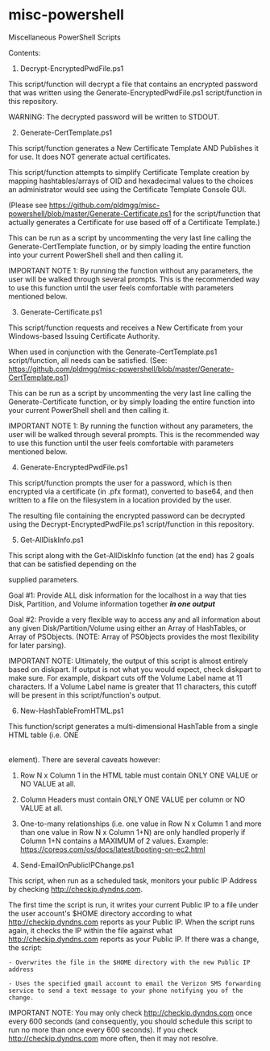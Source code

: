 # misc-powershell
Miscellaneous PowerShell Scripts

Contents:


1) Decrypt-EncryptedPwdFile.ps1

This script/function will decrypt a file that contains an encrypted password that was written using the Generate-EncryptedPwdFile.ps1 script/function in this repository.  

WARNING: The decrypted password will be written to STDOUT.



2) Generate-CertTemplate.ps1

This script/function generates a New Certificate Template AND Publishes it for use.  It does NOT generate actual certificates.

This script/function attempts to simplify Certificate Template creation by mapping hashtables/arrays of OID and hexadecimal values to the choices an administrator would see using the Certificate Template Console GUI.

(Please see https://github.com/pldmgg/misc-powershell/blob/master/Generate-Certificate.ps1 for the script/function that actually generates a Certificate for use based off of a Certificate Template.)

This can be run as a script by uncommenting the very last line calling the Generate-CertTemplate function, or by simply loading the entire function into your current PowerShell shell and then calling it.

IMPORTANT NOTE 1: By running the function without any parameters, the user will be walked through several prompts. This is the recommended way to use this function until the user feels comfortable with parameters mentioned below.



3) Generate-Certificate.ps1

This script/function requests and receives a New Certificate from your Windows-based Issuing Certificate Authority.

When used in conjunction with the Generate-CertTemplate.ps1 script/function, all needs can be satisfied. (See: https://github.com/pldmgg/misc-powershell/blob/master/Generate-CertTemplate.ps1)

This can be run as a script by uncommenting the very last line calling the Generate-Certificate function, or by simply loading the entire function into your current PowerShell shell and then calling it.

IMPORTANT NOTE 1: By running the function without any parameters, the user will be walked through several prompts. This is the recommended way to use this function until the user feels comfortable with parameters mentioned below.



4) Generate-EncryptedPwdFile.ps1

This script/function prompts the user for a password, which is then encrypted via a certificate (in .pfx format), converted to base64, and then written to a file on the filesystem in a location provided by the user.

The resulting file containing the encrypted password can be decrypted using the Decrypt-EncryptedPwdFile.ps1 script/function in this repository.



5) Get-AllDiskInfo.ps1
    
This script along with the Get-AllDiskInfo function (at the end) has 2 goals that can be satisfied depending on the 

supplied parameters.
    

Goal #1: Provide ALL disk information for the localhost in a way that ties Disk, Partition, and Volume information together ***in one output***


Goal #2: Provide a very flexible way to access any and all information about any given Disk/Partition/Volume using either an Array of HashTables, or Array of PSObjects. (NOTE: Array of PSObjects provides the most flexibility for later parsing).  


IMPORTANT NOTE: Ultimately, the output of this script is almost entirely based on diskpart. If output is not what you would expect, check diskpart to make sure. For example, diskpart cuts off the Volume Label name at 11 characters. If a Volume Label name is greater that 11 characters, this cutoff will be present in this script/function's output.



6) New-HashTableFromHTML.ps1

This function/script generates a multi-dimensional HashTable from a single HTML table (i.e. ONE <table></table> element). There are several caveats however:


1) Row N x Column 1 in the HTML table must contain ONLY ONE VALUE or NO VALUE at all.

2) Column Headers must contain ONLY ONE VALUE per column or NO VALUE at all.

3) One-to-many relationships (i.e. one value in Row N x Column 1 and more than one value in Row N x Column 1+N) are only handled properly if Column 1+N contains a MAXIMUM of 2 values. Example: https://coreos.com/os/docs/latest/booting-on-ec2.html



7) Send-EmailOnPublicIPChange.ps1

This script, when run as a scheduled task, monitors your public IP Address by checking http://checkip.dyndns.com. 

The first time the script is run, it writes your current Public IP to a file under the user account's $HOME directory according to what http://checkip.dyndns.com reports as your Public IP. When the script runs again, it checks the IP within the file against what http://checkip.dyndns.com reports as your Public IP. If there was a change, the script:

    - Overwrites the file in the $HOME directory with the new Public IP address

    - Uses the specified gmail account to email the Verizon SMS forwarding service to send a text message to your phone notifying you of the change.

IMPORTANT NOTE: You may only check http://checkip.dyndns.com once every 600 seconds (and consequently, you should schedule this script to run no more than once every 600 seconds). If you check http://checkip.dyndns.com more often, then it may not resolve. 

